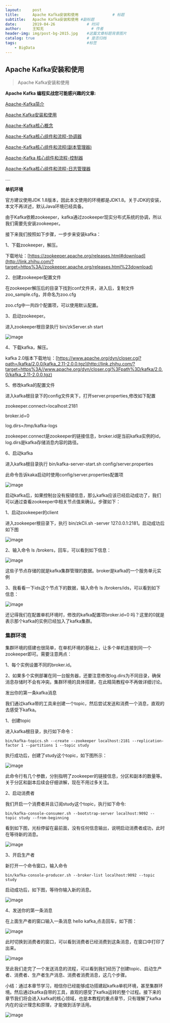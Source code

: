 ```yaml
---
layout:     post   				    
title:      Apache Kafka安装和使用				# 标题 
subtitle:   Apache Kafka安装和使用 #副标题
date:       2019-04-26				# 时间
author:     王知无						# 作者
header-img: img/post-bg-2015.jpg 	#这篇文章标题背景图片
catalog: true 						# 是否归档
tags:								#标签
    - BigData
---
```


## Apache Kafka安装和使用
>Apache Kafka安装和使用


**Apache Kafka 编程实战您可能感兴趣的文章:**

[Apache-Kafka简介](http://link.zhihu.com/?target=http%3A//mp.weixin.qq.com/s%3F__biz%3DMzU3MzgwNTU2Mg%3D%3D%26mid%3D100000482%26idx%3D1%26sn%3D22b13749ed0352cd286eac7697f39f23%26chksm%3D7d3d44774a4acd6189d082976e90087a9a955e6ca12b21193395536643a302ac4c13c88fe212%23rd)

[Apache Kafka安装和使用](http://link.zhihu.com/?target=http%3A//mp.weixin.qq.com/s%3F__biz%3DMzU3MzgwNTU2Mg%3D%3D%26mid%3D100000470%26idx%3D1%26sn%3D41ee111a073c51af4f9e87c2cdc4d584%26chksm%3D7d3d44434a4acd55b67414765a7b79152d7ef430ba00bec8af6cdddd8e8cf161777ee4a15841%23rd)

[Apache-Kafka核心概念](http://link.zhihu.com/?target=http%3A//mp.weixin.qq.com/s%3F__biz%3DMzU3MzgwNTU2Mg%3D%3D%26mid%3D100000472%26idx%3D1%26sn%3D99353b901d1174c3edd4a9ebbe394975%26chksm%3D7d3d444d4a4acd5bf0017210f55ec394abda01d163674d540988ca94863a51411be951711553%23rd)

[Apache-Kafka核心组件和流程-协调器](http://link.zhihu.com/?target=http%3A//mp.weixin.qq.com/s%3F__biz%3DMzU3MzgwNTU2Mg%3D%3D%26mid%3D100000476%26idx%3D1%26sn%3D34b2127b1a09664087e3b2079844c2db%26chksm%3D7d3d44494a4acd5f3bc70d914ae2842409282780d19d57043d168895e55f160b3be7835e2446%23rd)

[Apache-Kafka核心组件和流程(副本管理器)](http://link.zhihu.com/?target=http%3A//mp.weixin.qq.com/s%3F__biz%3DMzU3MzgwNTU2Mg%3D%3D%26mid%3D100000480%26idx%3D1%26sn%3D054cdf620eb82c4ecfaccd226d49d0e0%26chksm%3D7d3d44754a4acd638ca37afcfdaad802bb3dec01758b18cdf2c607ec494526832ee58ff43451%23rd)

[Apache-Kafka 核心组件和流程-控制器](http://link.zhihu.com/?target=http%3A//mp.weixin.qq.com/s%3F__biz%3DMzU3MzgwNTU2Mg%3D%3D%26mid%3D100000474%26idx%3D1%26sn%3Dc9b9d8fbb942f5299eb1d23a9363c0a4%26chksm%3D7d3d444f4a4acd597607e33ee59aad92db50084a5ab7edb84449df6f2f3ecc504e97f05977bb%23rd)

[Apache-Kafka核心组件和流程-日志管理器](http://link.zhihu.com/?target=http%3A//mp.weixin.qq.com/s%3F__biz%3DMzU3MzgwNTU2Mg%3D%3D%26mid%3D100000478%26idx%3D1%26sn%3Deeb3310214d7fa24ca86c4afad421baa%26chksm%3D7d3d444b4a4acd5d1987dc78f89d40a20833cec682b30b9f1a0735a26681f681a38853a6ff63%23rd)

....

**单机环境**

官方建议使用JDK 1.8版本，因此本文使用的环境都是JDK1.8。关于JDK的安装，本文不再详述，默认Java环境已经具备。

由于Kafka依赖zookeeper，kafka通过zookeeper现实分布式系统的协调，所以我们需要先安装zookeeper。

接下来我们按照如下步骤，一步步来安装kafka：

1、下载zookeeper，解压。

下载地址：[https://zookeeper.apache.org/releases.html#download](http://link.zhihu.com/?target=https%3A//zookeeper.apache.org/releases.html%23download)

2、创建zookeeper配置文件

在zookeeper解压后的目录下找到conf文件夹，进入后，复制文件zoo_sample.cfg，并命名为zoo.cfg

zoo.cfg中一共四个配置项，可以使用默认配置。

3、启动zookeeper。

进入zookeeper根目录执行 bin/zkServer.sh start

![image](http://upload-images.jianshu.io/upload_images/16241060-45642ac6542526af.jpg?imageMogr2/auto-orient/strip%7CimageView2/2/w/1240)

4、下载kafka，解压。

kafka 2.0版本下载地址：[https://www.apache.org/dyn/closer.cgi?path=/kafka/2.0.0/kafka_2.11-2.0.0.tgz](http://link.zhihu.com/?target=https%3A//www.apache.org/dyn/closer.cgi%3Fpath%3D/kafka/2.0.0/kafka_2.11-2.0.0.tgz)

5、修改kafka的配置文件

进入kafka根目录下的config文件夹下，打开server.properties,修改如下配置

zookeeper.connect=localhost:2181

broker.id=0

log.dirs=/tmp/kafka-logs

zookeeper.connect是zookeeper的链接信息，broker.id是当前kafka实例的id，log.dirs是kafka存储消息内容的路径。

6、启动kafka

进入kafka根目录执行 bin/kafka-server-start.sh config/server.properties

此命令告诉kaka启动时使用config/server.properties配置项

![image](http://upload-images.jianshu.io/upload_images/16241060-7daff2291823ea47.jpg?imageMogr2/auto-orient/strip%7CimageView2/2/w/1240)

启动kafka后，如果控制台没有报错信息，那么kafka应该已经启动成功了，我们可以通过查看zookeeper中相关节点值来确认。步骤如下：

1、启动zookeeper的client

进入zookeeper根目录下，执行 bin/zkCli.sh -server 127.0.0.1:2181。启动成功后如下图

![image](http://upload-images.jianshu.io/upload_images/16241060-e93e674f8687f166.jpg?imageMogr2/auto-orient/strip%7CimageView2/2/w/1240)

2、输入命令 ls /brokers，回车，可以看到如下信息：

![image](http://upload-images.jianshu.io/upload_images/16241060-332ed3a117128b6a.jpg?imageMogr2/auto-orient/strip%7CimageView2/2/w/1240)

这些子节点存储的就是kafka集群管理的数据。broker是kafka的一个服务单元实例

3、我看看一下ids这个节点下的数据，输入命令 ls /brokers/ids，可以看到如下信息：

![image](http://upload-images.jianshu.io/upload_images/16241060-d562b8ccbc167ca9.jpg?imageMogr2/auto-orient/strip%7CimageView2/2/w/1240)

还记得我们在配置单机环境时，修改的kafka配置项broker.id=0 吗？这里的0就是表示那个kafka的实例已经加入了kafka集群。

### **集群环境**

集群环境的搭建也很简单，在单机环境的基础上，让多个单机连接到同一个zookeeper即可。需要注意两点：

1、每个实例设置不同的broker.id。

2、如果多个实例部署在同一台服务器，还要注意修改log.dirs为不同目录，确保消息存储时不会有冲突。集群环境的具体搭建，在此精简教程中不再做详细讨论。

发出你的第一条kafka消息

我们通过kafka带的工具来创建一个topic，然后尝试发送和消费一个消息，直观的去感受下kafka。

1、创建topic

进入kafka根目录，执行如下命令：

```
bin/kafka-topics.sh --create --zookeeper localhost:2181 --replication-factor 1 --partitions 1 --topic study

```

执行成功后，创建了study这个topic，如下图所示：

![image](http://upload-images.jianshu.io/upload_images/16241060-1ee1e88312b5607e.jpg?imageMogr2/auto-orient/strip%7CimageView2/2/w/1240)

此命令行有几个参数，分别指明了zookeeper的链接信息，分区和副本的数量等。关于分区和副本后续会仔细讲解，现在不用过多关注。

2、启动消费者

我们开启一个消费者并且订阅study这个topic，执行如下命令:

```
bin/kafka-console-consumer.sh --bootstrap-server localhost:9092 --topic study --from-beginning

```

看到如下图，光标停留在最前面，没有任何信息输出，说明启动消费者成功，此时在等待新的消息。

![image](http://upload-images.jianshu.io/upload_images/16241060-4c9ec1250f2a7d52.jpg?imageMogr2/auto-orient/strip%7CimageView2/2/w/1240)

3、开启生产者

新打开一个命令窗口，输入命令

```
bin/kafka-console-producer.sh --broker-list localhost:9092 --topic study

```

启动成功后，如下图，等待你输入新的消息。

![image](http://upload-images.jianshu.io/upload_images/16241060-1dc35a39b6a6c1a6.jpg?imageMogr2/auto-orient/strip%7CimageView2/2/w/1240)

4、发送你的第一条消息

在上面生产者的窗口输入一条消息 hello kafka,点击回车，如下图：

![image](http://upload-images.jianshu.io/upload_images/16241060-aa03f34cc9fdc77d.jpg?imageMogr2/auto-orient/strip%7CimageView2/2/w/1240)

此时切换到消费者的窗口，可以看到消费者已经消费到这条消息，在窗口中打印了出来。

![image](http://upload-images.jianshu.io/upload_images/16241060-148e5147382d1712.jpg?imageMogr2/auto-orient/strip%7CimageView2/2/w/1240)

至此我们走完了一个发送消息的流程，可以看到我们经历了创建topic、启动生产者、消费者、生产者生产消息、消费者消费消息，这几个步骤。

小结：通过本章节学习，相信你已经能够成功搭建起kafka单机环境，甚至集群环境。然后通过kafka自带的工具，直观的感受了kafka运转的整个过程。接下来的章节我们将会进入kafka的核心领域，也是本教程的重点章节，只有理解了kafka内在的设计理念和原理，才能做到活学活用。

![image](http://upload-images.jianshu.io/upload_images/16241060-2349cea8df6b9d79.jpg?imageMogr2/auto-orient/strip%7CimageView2/2/w/1240)
